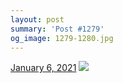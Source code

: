 ```yaml
---
layout: post
summary: 'Post #1279'
og_image: 1279-1280.jpg
---
```


<p>
  <time>
    <a href="/1279">January 6, 2021</a>
  </time>
  <a href="/1279">
    <img src="{{ site.assets_url }}/1279-640.jpg" srcset="{{ site.assets_url }}/1279-320.jpg 320w, {{ site.assets_url }}/1279-640.jpg 640w, {{ site.assets_url }}/1279-960.jpg 960w, {{ site.assets_url }}/1279-1280.jpg 1280w" sizes="(min-width: 700px) 50vw, calc(100vw - 2rem)" />
  </a>
</p>
